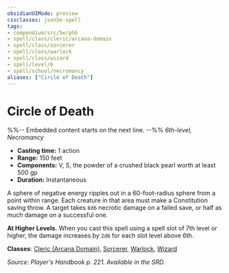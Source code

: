 ```yaml
---
obsidianUIMode: preview
cssclasses: json5e-spell
tags:
- compendium/src/5e/phb
- spell/class/cleric/arcana-domain
- spell/class/sorcerer
- spell/class/warlock
- spell/class/wizard
- spell/level/6
- spell/school/necromancy
aliases: ["Circle of Death"]
---
```

# Circle of Death
%%-- Embedded content starts on the next line. --%%
*6th-level, Necromancy*  

- **Casting time:** 1 action
- **Range:** 150 feet
- **Components:** V, S, the powder of a crushed black pearl worth at least 500 gp
- **Duration:** Instantaneous

A sphere of negative energy ripples out in a 60-foot-radius sphere from a point within range. Each creature in that area must make a Constitution saving throw. A target takes `8d6` necrotic damage on a failed save, or half as much damage on a successful one.

**At Higher Levels.** When you cast this spell using a spell slot of 7th level or higher, the damage increases by `2d6` for each slot level above 6th.

**Classes**: [Cleric (Arcana Domain)](/Systems/5e/classes/cleric-arcana-domain-scag.md), [Sorcerer](/Systems/5e/classes/sorcerer.md), [Warlock](/Systems/5e/classes/warlock.md), [Wizard](/Systems/5e/classes/wizard.md)

*Source: Player's Handbook p. 221. Available in the SRD.*